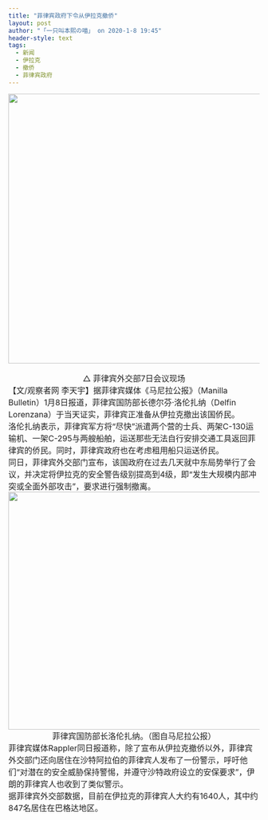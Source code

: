 ```yaml
---
title: "菲律宾政府下令从伊拉克撤侨"
layout: post
author: "「一只叫本熙の喵」 on 2020-1-8 19:45"
header-style: text
tags:
  - 新闻
  - 伊拉克
  - 撤侨
  - 菲律宾政府
---
```


<head></head>
<body>
 <font style="color:rgb(34, 34, 34)"><font face="&amp;quot"><font style="font-size:16px"><img width="720" height="540" src="http://p9.pstatp.com/large/pgc-image/05cc71d513594fa29d5a5f4f6e649225"><br> </font></font></font>
 <br> 
 <div align="center"> 
  <font style="color:rgb(34, 34, 34)"><font face="&amp;quot"><font style="font-size:16px">△ 菲律宾外交部7日会议现场</font></font></font> 
 </div> 
 <div align="left"> 
  <font style="color:rgb(34, 34, 34)"><font face="&amp;quot"><font style="font-size:16px">【文/观察者网 李天宇】据菲律宾媒体《马尼拉公报》（Manilla Bulletin）1月8日报道，菲律宾国防部长德尔芬·洛伦扎纳（Delfin Lorenzana）于当天证实，菲律宾正准备从伊拉克撤出该国侨民。</font></font></font> 
 </div> 
 <div align="left"> 
  <font style="color:rgb(34, 34, 34)"><font face="&amp;quot"><font style="font-size:16px">洛伦扎纳表示，菲律宾军方将“尽快”派遣两个营的士兵、两架C-130运输机、一架C-295与两艘船舶，运送那些无法自行安排交通工具返回菲律宾的侨民。同时，菲律宾政府也在考虑租用船只运送侨民。</font></font></font> 
 </div> 
 <div align="left"> 
  <font style="color:rgb(34, 34, 34)"><font face="&amp;quot"><font style="font-size:16px">同日，菲律宾外交部门宣布，该国政府在过去几天就中东局势举行了会议，并决定将伊拉克的安全警告级别提高到4级，即“发生大规模内部冲突或全面外部攻击”，要求进行强制撤离。</font></font></font> 
 </div> 
 <div align="left"> 
  <font style="color:rgb(34, 34, 34)"><font face="&amp;quot"><font style="font-size:16px"><img width="600" height="476" src="http://p1.pstatp.com/large/pgc-image/Rmxttn138uMA1I"></font></font></font> 
 </div> 
 <div align="center"> 
  <font style="color:rgb(34, 34, 34)"><font face="&amp;quot"><font style="font-size:16px">菲律宾国防部长洛伦扎纳。（图自马尼拉公报）</font></font></font> 
 </div> 
 <div align="left"> 
  <font style="color:rgb(34, 34, 34)"><font face="&amp;quot"><font style="font-size:16px">菲律宾媒体Rappler同日报道称，除了宣布从伊拉克撤侨以外，菲律宾外交部门还向居住在沙特阿拉伯的菲律宾人发布了一份警示，呼吁他们“对潜在的安全威胁保持警惕，并遵守沙特政府设立的安保要求”，伊朗的菲律宾人也收到了类似警示。</font></font></font> 
 </div> 
 <div align="left"> 
  <font style="color:rgb(34, 34, 34)"><font face="&amp;quot"><font style="font-size:16px">据菲律宾外交部数据，目前在伊拉克的菲律宾人大约有1640人，其中约847名居住在巴格达地区。</font></font></font> 
 </div>
 <br>
</body>


